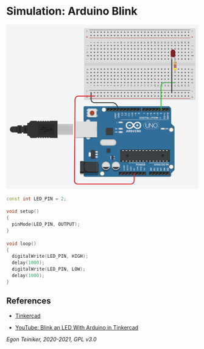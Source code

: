# Simulation: Arduino Blink



![Arduino Blink](arduino-led.png)

```C++
const int LED_PIN = 2;

void setup()
{
  pinMode(LED_PIN, OUTPUT);
}

void loop()
{
  digitalWrite(LED_PIN, HIGH);
  delay(1000); 
  digitalWrite(LED_PIN, LOW);
  delay(1000); 
}
```



## References

* [Tinkercad](https://https://www.tinkercad.com/things/bkjRath17ow)
 
* [YouTube: Blink an LED With Arduino in Tinkercad](https://youtu.be/yyG0koj9nNY)





*Egon Teiniker, 2020-2021, GPL v3.0* 
